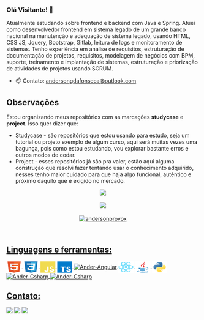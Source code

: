 ### Olá Visitante! 👋
Atualmente estudando sobre frontend e backend com Java e Spring.
Atuei como desenvolvedor frontend em sistema legado de um grande banco nacional na manutenção e adequação de sistema legado, usando HTML, CSS JS, Jquery, Bootstrap, Gitlab, leitura de logs e monitoramento de sistemas.
Tenho experiência em análise de requisitos, estruturação de documentação de projetos, requisitos, modelagem de negócios com BPM, suporte, treinamento e implantação de sistemas, estruturação e priorização de atividades de projetos usando SCRUM. 

- 📫 Contato: andersongdafonseca@outlook.com

## Observações
Estou organizando meus repositórios com as marcações **studycase** e **project**.
Isso quer dizer que:
- Studycase - são repositórios que estou usando para estudo, seja um tutorial ou projeto exemplo de algum curso, aqui será muitas vezes uma bagunça, pois como estou estudando, vou explorar bastante erros e outros modos de codar. 
- Project - esses repositórios já são pra valer, estão aqui alguma construção que resolvi fazer tentando usar o conhecimento adquirido, nesses tenho maior cuidado para que haja algo funcional, autêntico e próximo daquilo que é exigido no mercado.

<div align="center">
  <a href="https://github.com/andersonprovox">
  <img height="200em" src="https://github-readme-stats.vercel.app/api?username=andersonprovox&show_icons=true&theme=gruvbox&include_all_commits=true&count_private=true"/>
  <p>
  <img height="240em" src="https://github-readme-stats.vercel.app/api/top-langs/?username=andersonprovox&layout=compact&langs_count=10&theme=gruvbox"/>
  </p>
    <p><img align="center" src="https://github-readme-streak-stats.herokuapp.com/?user=andersonprovox&" alt="andersonprovox" /></p>
</div>

<div style="display: inline_block"><br>
  <h2>Linguagens e ferramentas:</h2>
  <img align="center" alt="Ander-HTML" height="30" width="40" src="https://raw.githubusercontent.com/devicons/devicon/master/icons/html5/html5-original.svg">
  <img align="center" alt="Ander-CSS" height="30" width="40" src="https://raw.githubusercontent.com/devicons/devicon/master/icons/css3/css3-original.svg">
  <img align="center" alt="Ander-Js" height="30" width="40" src="https://raw.githubusercontent.com/devicons/devicon/master/icons/javascript/javascript-plain.svg">
  <img align="center" alt="Ander-Ts" height="30" width="40" src="https://raw.githubusercontent.com/devicons/devicon/master/icons/typescript/typescript-plain.svg">
  <img align="center" alt="Ander-Angular" height="30" width="40" src="https://cdn.jsdelivr.net/gh/devicons/devicon/icons/angularjs/angularjs-original.svg" />
  <img align="center" alt="Ander-React" height="30" width="40" src="https://raw.githubusercontent.com/devicons/devicon/master/icons/react/react-original.svg">
  <img align="center" alt="Ander-HTML" height="30" width="40" src="https://raw.githubusercontent.com/devicons/devicon/master/icons/java/java-original.svg"> 
  <img align="center" alt="Ander-Python" height="30" width="40" src="https://raw.githubusercontent.com/devicons/devicon/master/icons/python/python-original.svg">
  <img align="center" alt="Ander-Csharp" height="30" width="40" src="https://cdn.jsdelivr.net/gh/devicons/devicon/icons/linux/linux-plain.svg">
  <img align="center" alt="Ander-Csharp" height="30" width="40" src="https://cdn.jsdelivr.net/gh/devicons/devicon/icons/ubuntu/ubuntu-plain.svg">
  
</div>
  
  ##
  
<div>
    <h2>Contato:</h2>
  
  <a href="https://instagram.com/andersonprovox" target="_blank"><img src="https://img.shields.io/badge/-Instagram-%23E4405F?style=for-the-badge&logo=instagram&logoColor=white" target="_blank"></a> 
  <a href = "mailto:andersongdafonseca@outlook.com"><img src="https://img.shields.io/badge/Microsoft_Outlook-0078D4?style=for-the-badge&logo=microsoft-outlook&logoColor=white" target="_blank"></a>
  <a href="https://www.linkedin.com/in/anderson-fonseca" target="_blank"><img src="https://img.shields.io/badge/-LinkedIn-%230077B5?style=for-the-badge&logo=linkedin&logoColor=white" target="_blank"></a>
 
 
 
</div>
